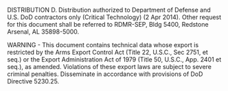 DISTRIBUTION D. Distribution authorized to Department of Defense and U.S. DoD contractors only (Critical Technology) (2 Apr 2014).  Other request for this document shall be referred to RDMR-SEP, Bldg 5400, Redstone Arsenal, AL 35898-5000.

WARNING - This document contains technical data whose export is restricted by the Arms Export Control Act (Title 22, U.S.C., Sec 2751, et seq.) or the Export Administration Act of 1979 (Title 50, U.S.C., App. 2401 et seq.), as amended.  Violations of these export laws are subject to severe criminal penalties.  Disseminate in accordance with provisions of DoD Directive 5230.25.
